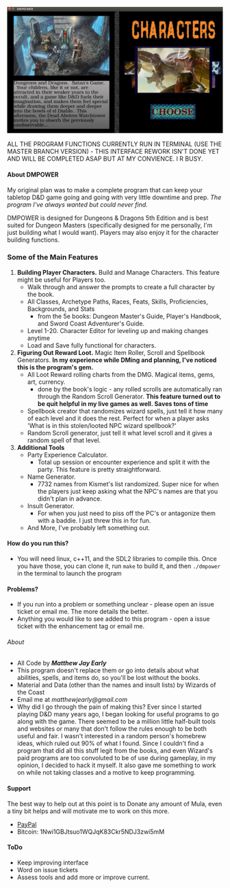 ![DMPOWER SDL MAIN SCREEN](screenshot.png)  

ALL THE PROGRAM FUNCTIONS CURRENTLY RUN IN TERMINAL (USE THE MASTER BRANCH VERSION) - THIS INTERFACE REWORK ISN'T DONE YET AND WILL BE COMPLETED ASAP BUT AT MY CONVIENCE. I R BUSY.

#### About DMPOWER  
My original plan was to make a complete program that can keep your tabletop D&D game going and going with very little downtime and prep. _The program I've always wanted but could never find._ 

DMPOWER is designed for Dungeons & Dragons 5th Edition and is best suited for Dungeon Masters (specifically designed for me personally, I'm just building what I would want). Players may also enjoy it for the character building functions.  
  
### Some of the Main Features  
1. **Building Player Characters.** Build and Manage Characters. This feature might be useful for Players too.
    * Walk through and answer the prompts to create a full character by the book.  
    * All Classes, Archetype Paths, Races, Feats, Skills, Proficiencies, Backgrounds, and Stats  
        * from the 5e books: Dungeon Master's Guide, Player's Handbook, and Sword Coast Adventurer's Guide.  
    * Level 1-20. Character Editor for leveling up and making changes anytime  
    * Load and Save fully functional for characters.  
2. **Figuring Out Reward Loot.** Magic Item Roller, Scroll and Spellbook Generators. **In my experience while DMing and planning, I've noticed this is the program's gem.**  
    * All Loot Reward rolling charts from the DMG. Magical items, gems, art, currency.
        * done by the book's logic - any rolled scrolls are automatically ran through the Random Scroll Generator. **This feature turned out to be quit helpful in my live games as well. Saves tons of time**
    * Spellbook creator that randomizes wizard spells, just tell it how many of each level and it does the rest. Perfect for when a player asks 'What is in this stolen/looted NPC wizard spellbook?'   
    * Random Scroll generator, just tell it what level scroll and it gives a random spell of that level.
3. **Additional Tools**  
    * Party Experience Calculator.  
	   * Total up session or encounter experience and split it with the party. This feature is pretty straightforward.  
    * Name Generator.  
        * 7732 names from Kismet's list randomized. Super nice for when the players just keep asking what the NPC's names are that you didn't plan in advance.  
    * Insult Generator.  
	   * For when you just need to piss off the PC's or antagonize them with a baddie. I just threw this in for fun.
    * And More, I've probably left something out.

#### How do you run this?  

*  You will need linux, c++11, and the SDL2 libraries to compile this. Once you have those, you can clone it, run ````make```` to build it, and then ````./dmpower```` in the terminal to launch the program

#### Problems?
  
* If you run into a problem or something unclear - please open an issue ticket or email me. The more details the better.  
* Anything you would like to see added to this program - open a issue ticket with the enhancement tag or email me.  


###### About

* All Code by **_Matthew Jay Early_** 
* This program doesn't replace them or go into details about what abilities, spells, and items do, so you'll be lost without the books.  
* Material and Data (other than the names and insult lists) by Wizards of the Coast  
* Email me at _matthewjearly@gmail.com_  
* Why did I go through the pain of making this? Ever since I started playing D&D many years ago, I began looking for useful programs to go along with the game. There seemed to be a million little half-built tools and websites or many that don't follow the rules enough to be both useful and fair. I wasn't interested in a random person's homebrew ideas, which ruled out 90% of what I found. Since I couldn't find a program that did all this stuff legit from the books, and even Wizard's paid programs are too convoluted to be of use during gameplay, in my opinion, I decided to hack it myself. It also gave me something to work on while not taking classes and a motive to keep programming.  



#### Support
The best way to  help out at this point is to Donate any amount of Mula, even a tiny bit helps and will motivate me to work on this more.  
* [PayPal](https://www.paypal.me/mattearly/)  
* Bitcoin: 1Nwi1GBJtsuo1WQJqK83Ckr5NDJ3zwi5mM  


#### ToDo
* Keep improving interface
* Word on issue tickets
* Assess tools and add more or improve current.

